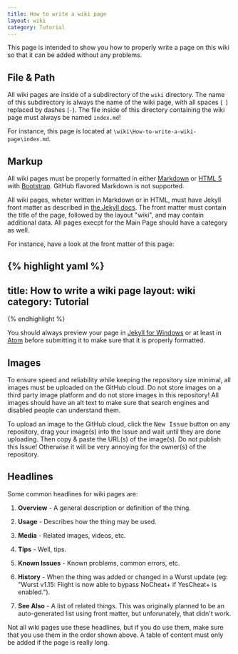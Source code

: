 ```yaml
---
title: How to write a wiki page
layout: wiki
category: Tutorial
---
```

This page is intended to show you how to properly write a page on this wiki so that it can be added without any problems.

## File & Path
All wiki pages are inside of a subdirectory of the `wiki` directory. The name of this subdirectory is always the name of the wiki page, with all spaces (` `) replaced by dashes (`-`). The file inside of this directory containing the wiki page must always be named `index.md`!

For instance, this page is located at `\wiki\How-to-write-a-wiki-page\index.md`.

## Markup
All wiki pages must be properly formatted in either [Markdown](https://guides.github.com/features/mastering-markdown/) or [HTML 5](http://www.w3schools.com/html/) with [Bootstrap](http://getbootstrap.com/). GitHub flavored Markdown is not supported.

All wiki pages, wheter written in Markdown or in HTML, must have Jekyll front matter as described in [the Jekyll docs](http://jekyllrb.com/docs/frontmatter/). The front matter must contain the title of the page, followed by the layout "wiki", and may contain additional data. All pages execpt for the Main Page should have a category as well.

For instance, have a look at the front matter of this page:

{% highlight yaml %}
---
title: How to write a wiki page
layout: wiki
category: Tutorial
---
{% endhighlight %}

You should always preview your page in [Jekyll for Windows](https://github.com/juthilo/run-jekyll-on-windows) or at least in [Atom](https://github.com/atom/atom) before submitting it to make sure that it is properly formatted.

## Images
To ensure speed and reliability while keeping the repository size minimal, all images must be uploaded on the GitHub cloud. Do not store images on a third party image platform and do not store images in this repository! All images should have an alt text to make sure that search engines and disabled people can understand them.

To upload an image to the GitHub cloud, click the <kbd>New Issue</kbd> button on any repository, drag your image(s) into the Issue and wait until they are done uploading. Then copy & paste the URL(s) of the image(s). Do not publish this Issue! Otherwise it will be very annoying for the owner(s) of the repository.

## Headlines
Some common headlines for wiki pages are:

1. **Overview** - A general description or definition of the thing.

2. **Usage** - Describes how the thing may be used.

3. **Media** - Related images, videos, etc.

4. **Tips** - Well, tips.

5. **Known Issues** - Known problems, common errors, etc.

6. **History** - When the thing was added or changed in a Wurst update (eg: "Wurst v1.15: Flight is now able to bypass NoCheat+ if YesCheat+ is enabled.").

7. **See Also** - A list of related things. This was originally planned to be an auto-generated list using front matter, but unforunately, that didn't work.

Not all wiki pages use these headlines, but if you do use them, make sure that you use them in the order shown above. A table of content must only be added if the page is really long.

